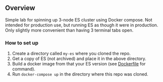 ## Overview

Simple lab for spinning up 3-node ES cluster using Docker compose. Not intended for production use, but running ES as though it were in production. Only slightly more convenient than having 3 terminal tabs open.


### How to set up

1. Create a directory called `my-es` where you cloned the repo.
2. Get a copy of ES (not archived) and place it in the above directory.
3. Build a docker image from that your ES version (see [Dockerfile](./Dockerfile) for command).
4. Run `docker-compose up` in the directory where this repo was cloned.

